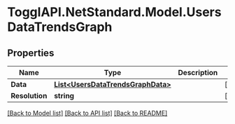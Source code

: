 # TogglAPI.NetStandard.Model.UsersDataTrendsGraph
## Properties

Name | Type | Description | Notes
------------ | ------------- | ------------- | -------------
**Data** | [**List&lt;UsersDataTrendsGraphData&gt;**](UsersDataTrendsGraphData.md) |  | [optional] 
**Resolution** | **string** |  | [optional] 

[[Back to Model list]](../README.md#documentation-for-models) [[Back to API list]](../README.md#documentation-for-api-endpoints) [[Back to README]](../README.md)

